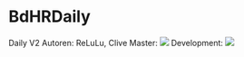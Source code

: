 # BdHRDaily

Daily V2 
Autoren: ReLuLu, Clive
Master:
<img src="https://travis-ci.com/FloEc/BdHRDaily.svg?token=TuzeMbAqMuAtmLJVYYpA&branch=master">
Development:
<img src="https://travis-ci.com/FloEc/BdHRDaily.svg?token=TuzeMbAqMuAtmLJVYYpA&branch=dev">
